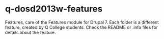 q-dosd2013w-features
====================

Features, care of the Features module for Drupal 7. Each folder is a different feature, created by Q College students. Check the README or .info files for details about the feature.